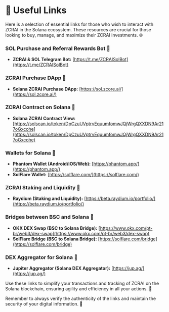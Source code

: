 # 🔗 Useful Links

Here is a selection of essential links for those who wish to interact with ZCRAI in the Solana ecosystem. These resources are crucial for those looking to buy, manage, and maximize their ZCRAI investments. 🌐

### SOL Purchase and Referral Rewards Bot 🤑

* **ZCRAI & SOL Telegram Bot:** [https://t.me/ZCRAISolBot](https://t.me/ZCRAISolBot)

### ZCRAI Purchase DApp 📲

* **Solana ZCRAI Purchase DApp:** [https://sol.zcore.ai/](https://sol.zcore.ai/)

### ZCRAI Contract on Solana 📜

* **Solana ZCRAI Contract View:** [https://solscan.io/token/DpCzuUVptrvEquumfomwJQjWrgQXXDN9Ar217oGxcohe](https://solscan.io/token/DpCzuUVptrvEquumfomwJQjWrgQXXDN9Ar217oGxcohe)

### Wallets for Solana 🎒

* **Phantom Wallet (Android/iOS/Web):** [https://phantom.app/](https://phantom.app/)
* **SolFlare Wallet:** [https://solflare.com/](https://solflare.com/)

### ZCRAI Staking and Liquidity 💸

* **Raydium (Staking and Liquidity):** [https://beta.raydium.io/portfolio/](https://beta.raydium.io/portfolio/)

### Bridges between BSC and Solana 🌉

* **OKX DEX Swap (BSC to Solana Bridge):** [https://www.okx.com/pt-br/web3/dex-swap](https://www.okx.com/pt-br/web3/dex-swap)
* **SolFlare Bridge (BSC to Solana Bridge):** [https://solflare.com/bridge](https://solflare.com/bridge)

### DEX Aggregator for Solana 🔀

* **Jupiter Aggregator (Solana DEX Aggregator):** [https://jup.ag/](https://jup.ag/)

Use these links to simplify your transactions and tracking of ZCRAI on the Solana blockchain, ensuring agility and efficiency in all your actions. 🚀

Remember to always verify the authenticity of the links and maintain the security of your digital information. 💼
